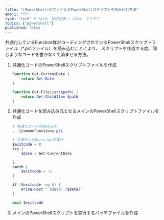 ```yaml
---
title: "[PowerShell]別ファイルのPowerShellスクリプトを読み込む方法"
emoji: "🗂"
type: "tech" # tech: 技術記事 / idea: アイデア
topics: ["powershell"]
published: false
---
```

共通化しているFunction群がコーディングされているPowerShellスクリプトファイル（*.ps1ファイル）を読み込むことにより、
スクリプトを作成する度、同じようなコードを書かなくて済ませる方法。

1. 共通化コードのPowerShellスクリプトファイルを作成

    ```powershell:CommonFunctions.ps1
    Function Get-CurrentDate {
        return Get-Date
    }

    Function Get-FileList($path) {
        return Get-ChildItem $path
    }
    ```

1. 共通化コードを読み込み元となるメインのPowerShellスクリプトファイルを作成

    ```powershell:Main.ps1
    # 共通化コードの読み込み
    . .\CommonFunctions.ps1

    # 共通化したFunctionを実行
    $exitcode = 0
    try {
        $date = Get-CurrentDate

    }
    catch {
        $exitcode = -1
    }

    if ($exitcode -eq 0) {
        Write-Host "`$date: [$date]"
    }

    exit $exitcode
    ```

1. メインのPowerShellスクリプトを実行するバッチファイルを作成

    ```:ExecuteMain.bat

    ```